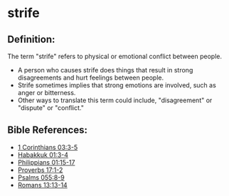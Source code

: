 # strife #

## Definition: ##

The term "strife" refers to physical or emotional conflict between people.

* A person who causes strife does things that result in strong disagreements and hurt feelings between people.
* Strife sometimes implies that strong emotions are involved, such as anger or bitterness.
* Other ways to translate this term could include, "disagreement" or "dispute" or "conflict."



## Bible References: ##

* [1 Corinthians 03:3-5](en/tn/1co/help/03/03)
* [Habakkuk 01:3-4](en/tn/hab/help/01/03)
* [Philippians 01:15-17](en/tn/php/help/01/15)
* [Proverbs 17:1-2](en/tn/pro/help/17/01)
* [Psalms 055:8-9](en/tn/psa/help/55/08)
* [Romans 13:13-14](en/tn/rom/help/13/13)